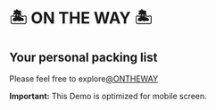 # 🏝 ON THE WAY 🏝

## Your personal packing list

Please feel free to explore[@ONTHEWAY]()

**Important:** This Demo is optimized for mobile screen.

